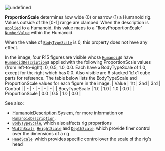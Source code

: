 ![undefined](https://prod.docsiteassets.roblox.com/assets/legacy/ProportionScale.jpg)

**ProportionScale** determines how wide (0) or narrow (1) a Humanoid rig.
Values outside of the [0-1] range are clamped. When the description is
[`applied`](https://create.roblox.com/docs/reference/engine/classes/Humanoid#ApplyDescription) to a Humanoid, this value maps
to a "BodyProportionScale" [`NumberValue`](https://create.roblox.com/docs/reference/engine/classes/NumberValue) within the Humanoid.

When the value of [`BodyTypeScale`](https://create.roblox.com/docs/reference/engine/classes/HumanoidDescription#BodyTypeScale)
is 0, this property does not have any effect.

In the image, four R15 figures are visible whose [`Humanoid`](https://create.roblox.com/docs/reference/engine/classes/Humanoid)s have
[`HumanoidDescription`](https://create.roblox.com/docs/reference/engine/classes/HumanoidDescription)s applied with the following ProportionScale
values (from left-to-right): 0, 0.5, 1.0, 0.0. Each have a BodyTypeScale
of 1.0, except for the right which has 0.0. Also visible are 6 stacked
1x1x1 cube parts for reference. The table below lists the BodyTypeScale
and ProportionScale values for each figure in the image.
| Value | 1st | 2nd | 3rd | Control |
| - | - | - | - | - |
| BodyTypeScale | 1.0 | 1.0 | 1.0 | 0.0 |
| ProportionScale | 0.0 | 0.5 | 1.0 | 0.0 |

See also:

- [HumanoidDescription System](https://create.roblox.com/docs/characters/appearance#humanoiddescription),
for more information on [`HumanoidDescription`](https://create.roblox.com/docs/reference/engine/classes/HumanoidDescription).
- [`BodyTypeScale`](https://create.roblox.com/docs/reference/engine/classes/HumanoidDescription#BodyTypeScale), which also
affects rig proportions
- [`WidthScale`](https://create.roblox.com/docs/reference/engine/classes/HumanoidDescription#HeightScale),
[`HeightScale`](https://create.roblox.com/docs/reference/engine/classes/HumanoidDescription#DepthScale) and
[`DepthScale`](https://create.roblox.com/docs/reference/engine/classes/HumanoidDescription#DepthScale), which provide finer
control over the dimensions of a rig
- [`HeadScale`](https://create.roblox.com/docs/reference/engine/classes/HumanoidDescription#HeadScale), which provides specific
control over the scale of the rig's head